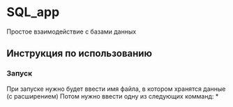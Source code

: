 # SQL_app
Простое взаимодействие с базами данных
## Инструкция по использованию
### Запуск
При запуске нужно будет ввести имя файла, в котором хранятся данные (с расширением)
Потом нужно ввести одну из следующих комманд:
*

